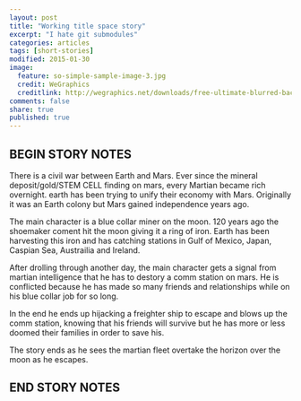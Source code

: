 ```yaml
---
layout: post
title: "Working title space story"
excerpt: "I hate git submodules"
categories: articles
tags: [short-stories]
modified: 2015-01-30
image:
  feature: so-simple-sample-image-3.jpg
  credit: WeGraphics
  creditlink: http://wegraphics.net/downloads/free-ultimate-blurred-background-pack/
comments: false
share: true
published: true
---
```


## BEGIN STORY NOTES

There is a civil war between Earth and Mars. Ever since the mineral deposit/gold/STEM CELL finding on mars, every Martian became rich overnight. earth has been trying to unify their economy with Mars. Originally it was an Earth colony but Mars gained independence years ago.

The main character is a blue collar miner on the moon.  120 years ago the shoemaker coment hit the moon giving it a ring of iron. Earth has been harvesting this iron and has catching stations in Gulf of Mexico, Japan, Caspian Sea, Austrailia and Ireland.

After drolling through another day, the main character gets a signal from martian intelligence that he has to destory a comm station on mars. He is conflicted because he has made so many friends and relationships while on his blue collar job for so long.

In the end he ends up hijacking a freighter ship to escape and blows up the comm station, knowing that his friends will survive but he has more or less doomed their families in order to save his.

The story ends as he sees the martian fleet overtake the horizon over the moon as he escapes.

## END STORY NOTES